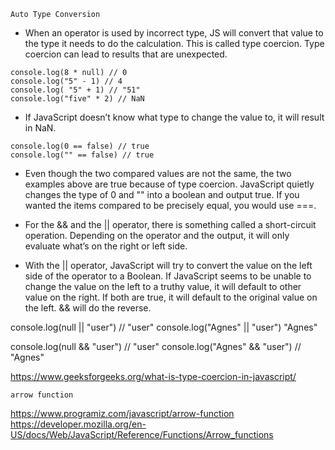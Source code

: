 ` Auto Type Conversion `

- When an operator is used by incorrect type, JS will convert that value to the type it needs to do the calculation. This is called type coercion. Type coercion can lead to results that are unexpected.

```
console.log(8 * null) // 0
console.log("5" - 1) // 4
console.log( "5" + 1) // "51"
console.log("five" * 2) // NaN

```

- If JavaScript doesn’t know what type to change the value to, it will result in NaN.

```
console.log(0 == false) // true
console.log("" == false) // true

```

- Even though the two compared values are not the same, the two examples above are true because of type coercion. JavaScript quietly changes the type of 0 and "" into a boolean and output true. If you wanted the items compared to be precisely equal, you would use ===.


- For the && and the || operator, there is something called a short-circuit operation. Depending on the operator and the output, it will only evaluate what’s on the right or left side.

- With the || operator, JavaScript will try to convert the value on the left side of the operator to a Boolean. If JavaScript seems to be unable to change the value on the left to a truthy value, it will default to other value on the right. If both are true, it will default to the original value on the left.
&& will do the reverse.

console.log(null || "user") // "user"
console.log("Agnes" || "user") "Agnes"

console.log(null && "user") // "user"
console.log("Agnes" && "user") // "Agnes"

https://www.geeksforgeeks.org/what-is-type-coercion-in-javascript/


`arrow function`

https://www.programiz.com/javascript/arrow-function
https://developer.mozilla.org/en-US/docs/Web/JavaScript/Reference/Functions/Arrow_functions


